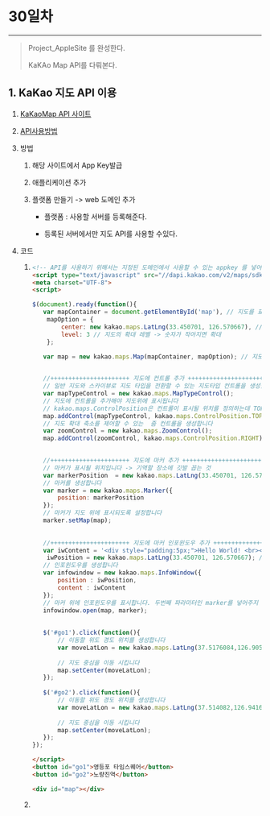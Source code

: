 # 30일차

------

> Project_AppleSite 를 완성한다. 
>
> KaKAo Map API를 다뤄본다. 

## 1. KaKao 지도 API 이용

   1. [KaKaoMap API 사이트](https://apis.map.kakao.com/)

   2. [API사용방법](https://apis.map.kakao.com/web/guide/)

   3. 방법

      1. 해당 사이트에서 App Key발급

      2. 애플리케이션 추가 

      3. 플랫폼 만들기 -> web 도메인 추가 

         - 플랫폼 : 사용할 서버를 등록해준다. 

         - 등록된 서버에서만 지도 API를 사용할 수있다. 

   4. 코드

      1. ```html
         <!-- API를 사용하기 위해서는 지정된 도메인에서 사용할 수 있는 appkey 를 넣어줘야 한다. -->
         <script type="text/javascript" src="//dapi.kakao.com/v2/maps/sdk.js?appkey=fe437edd3e9bc5edc04dc452af1cba1d"></script>
         <meta charset="UTF-8">
         <script>
         
         $(document).ready(function(){
         	var mapContainer = document.getElementById('map'), // 지도를 표시할 div 
             mapOption = { 
                 center: new kakao.maps.LatLng(33.450701, 126.570667), // 지도의 중심좌표
                 level: 3 // 지도의 확대 레벨 -> 숫자가 작아지면 확대 
             };
         
         	var map = new kakao.maps.Map(mapContainer, mapOption); // 지도를 생성합니다
         	
         
         	//++++++++++++++++++++++ 지도에 컨트롤 추가 ++++++++++++++++++++++
         	// 일반 지도와 스카이뷰로 지도 타입을 전환할 수 있는 지도타입 컨트롤을 생성합니다
         	var mapTypeControl = new kakao.maps.MapTypeControl();
         	// 지도에 컨트롤을 추가해야 지도위에 표시됩니다
         	// kakao.maps.ControlPosition은 컨트롤이 표시될 위치를 정의하는데 TOPRIGHT는 오른쪽 위를 의미합니다
         	map.addControl(mapTypeControl, kakao.maps.ControlPosition.TOPRIGHT);
         	// 지도 확대 축소를 제어할 수 있는  줌 컨트롤을 생성합니다
         	var zoomControl = new kakao.maps.ZoomControl();
         	map.addControl(zoomControl, kakao.maps.ControlPosition.RIGHT);
         	
         
         	//++++++++++++++++++++++ 지도에 마커 추가 ++++++++++++++++++++++
         	// 마커가 표시될 위치입니다 -> 기역할 장소에 깃발 꼽는 것 
         	var markerPosition  = new kakao.maps.LatLng(33.450701, 126.570667); 
         	// 마커를 생성합니다
         	var marker = new kakao.maps.Marker({
         	    position: markerPosition
         	});
         	// 마커가 지도 위에 표시되도록 설정합니다
         	marker.setMap(map);
         	
         	
         	//++++++++++++++++++++++ 지도에 마커 인포윈도우 추가 ++++++++++++++++++++++
         	var iwContent = '<div style="padding:5px;">Hello World! <br><a href="https://map.kakao.com/link/map/Hello World!,33.450701,126.570667" style="color:blue" target="_blank">큰지도보기</a> <a href="https://map.kakao.com/link/to/Hello World!,33.450701,126.570667" style="color:blue" target="_blank">길찾기</a></div>', // 인포윈도우에 표출될 내용으로 HTML 문자열이나 document element가 가능합니다
             iwPosition = new kakao.maps.LatLng(33.450701, 126.570667); //인포윈도우 표시 위치입니다
         	// 인포윈도우를 생성합니다
         	var infowindow = new kakao.maps.InfoWindow({
         	    position : iwPosition, 
         	    content : iwContent 
         	});
         	// 마커 위에 인포윈도우를 표시합니다. 두번째 파라미터인 marker를 넣어주지 않으면 지도 위에 표시됩니다
         	infowindow.open(map, marker); 
         	
         	
         	$('#go1').click(function(){
         	    // 이동할 위도 경도 위치를 생성합니다 
         	    var moveLatLon = new kakao.maps.LatLng(37.5176084,126.905008);
         	    
         	    // 지도 중심을 이동 시킵니다
         	    map.setCenter(moveLatLon);
         	});
         	
         	$('#go2').click(function(){
         	    // 이동할 위도 경도 위치를 생성합니다 
         	    var moveLatLon = new kakao.maps.LatLng(37.514082,126.941687);
         	    
         	    // 지도 중심을 이동 시킵니다
         	    map.setCenter(moveLatLon);
         	});
         });
         
         </script>
         <button id="go1">영등포 타임스퀘어</button>
         <button id="go2">노량진역</button>
         
         <div id="map"></div>
         
         ```

      2. 
